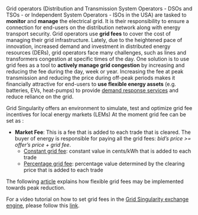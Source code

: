 Grid operators (Distribution and Transmission System Operators - DSOs and TSOs - or Independent System Operators - ISOs in the USA) are tasked to **monitor** and **manage** the electrical grid. It is their responsibility to ensure a connection for end-users on the distribution network along with energy transport security. Grid operators use **grid fees** to cover the cost of managing their grid infrastructure. Lately, due to the heightened pace of innovation, increased demand and investment in distributed energy resources (DERs), grid operators face many challenges, such as lines and transformers congestion at specific times of the day. One solution is to use grid fees as a tool to **actively manage grid congestion** by increasing and reducing the fee during the day, week or year. Increasing the fee at peak transmission and reducing the price during off-peak periods makes it financially attractive for end-users to **use flexible energy assets** (e.g. batteries, EVs, heat-pumps) to provide [demand response services](https://gridsingularity.medium.com/a-case-for-flexibility-markets-enabled-by-local-peer-to-peer-exchanges-43300b625cb5) and reduce reliance on the grid. 

Grid Singularity offers an environment to simulate, test and optimize grid fee incentives for local energy markets (LEMs) At the moment grid fee can be set as : 

*   **Market Fee**: This is a fee that is added to each trade that is cleared. The buyer of energy is responsible for paying all the grid fees: _bid’s price >= offer’s price + grid fee_. 
    *   [Constant grid fee](constant-fees.md): constant value in cents/kWh that is added to each trade
    *   [Percentage grid fee](percentage-fees.md): percentage value determined by the clearing price that is added to each trade

The following [article](https://gridsingularity.medium.com/energy-singularity-challenge-2020-testing-novel-grid-fee-models-and-intelligent-peer-to-peer-6a0d715a9063) explains how flexible grid fees may be implemented towards peak reduction. 

For a video tutorial on how to set grid fees in the [Grid Singularity exchange engine](https://www.d3a.io/), please follow this [link](https://youtu.be/WhT3eJ9RdSk).
